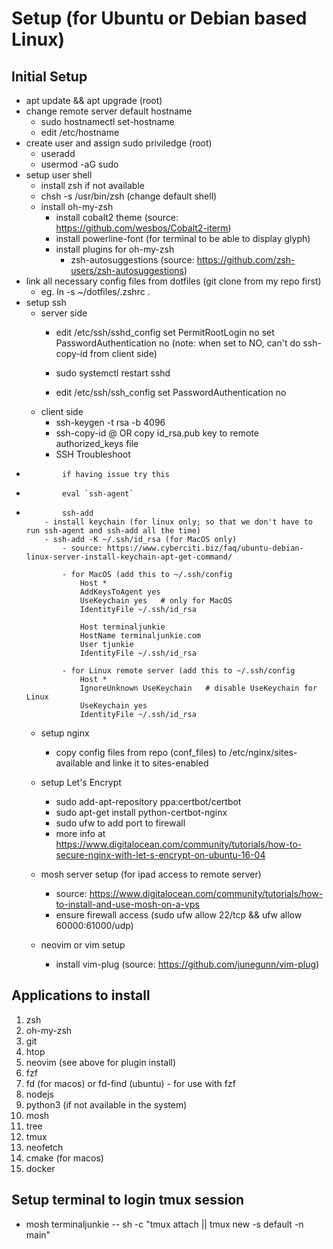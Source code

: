 # Setup (for Ubuntu or Debian based Linux)

## Initial Setup
  - apt update && apt upgrade (root)
  - change remote server default hostname
    - sudo hostnamectl set-hostname <desire name>
    - edit /etc/hostname
  - create user and assign sudo priviledge (root)
      - useradd <username> 
      - usermod -aG sudo <username>
  - setup user shell
      - install zsh if not available
      - chsh -s /usr/bin/zsh <username> (change default shell)
      - install oh-my-zsh
          - install cobalt2 theme (source: https://github.com/wesbos/Cobalt2-iterm)
          - install powerline-font (for terminal to be able to display glyph)
          - install plugins for oh-my-zsh
              - zsh-autosuggestions (source: https://github.com/zsh-users/zsh-autosuggestions)
  - link all necessary config files from dotfiles (git clone from my repo first)
      - eg. ln -s ~/dotfiles/.zshrc .
  - setup ssh
      - server side
          - edit /etc/ssh/sshd_config
              set PermitRootLogin no
              set PasswordAuthentication no (note: when set to NO, can't do ssh-copy-id from client side)
          - sudo systemctl restart sshd
          
          - edit /etc/ssh/ssh_config
              set PasswordAuthentication no 
      - client side
          - ssh-keygen -t rsa -b 4096
          - ssh-copy-id <username>@<remote-server> OR copy id_rsa.pub key to remote authorized_keys file
          - SSH Troubleshoot
-             if having issue try this
- 	          eval `ssh-agent`
- 	          ssh-add
          - install keychain (for linux only; so that we don't have to run ssh-agent and ssh-add all the time)
          - ssh-add -K ~/.ssh/id_rsa (for MacOS only)
              - source: https://www.cyberciti.biz/faq/ubuntu-debian-linux-server-install-keychain-apt-get-command/

              - for MacOS (add this to ~/.ssh/config
                  Host *
                  AddKeysToAgent yes
                  UseKeychain yes   # only for MacOS
                  IdentityFile ~/.ssh/id_rsa

                  Host terminaljunkie
                  HostName terminaljunkie.com
                  User tjunkie
                  IdentityFile ~/.ssh/id_rsa

              - for Linux remote server (add this to ~/.ssh/config
                  Host *
                  IgnoreUnknown UseKeychain   # disable UseKeychain for Linux
                  UseKeychain yes
                  IdentityFile ~/.ssh/id_rsa

  - setup nginx
      - copy config files from repo (conf_files) to /etc/nginx/sites-available and linke it to sites-enabled
  - setup Let's Encrypt
      - sudo add-apt-repository ppa:certbot/certbot
      - sudo apt-get install python-certbot-nginx
      - sudo ufw to add port to firewall  
      - more info at https://www.digitalocean.com/community/tutorials/how-to-secure-nginx-with-let-s-encrypt-on-ubuntu-16-04

  - mosh server setup (for ipad access to remote server)
      - source: https://www.digitalocean.com/community/tutorials/how-to-install-and-use-mosh-on-a-vps
      - ensure firewall access (sudo ufw allow 22/tcp && ufw allow 60000:61000/udp)

  - neovim or vim setup
      - install vim-plug (source: https://github.com/junegunn/vim-plug)


## Applications to install
  1)  zsh
  2)  oh-my-zsh
  3)  git 
  4)  htop
  5)  neovim (see above for plugin install)
  6)  fzf
  7)  fd (for macos) or fd-find (ubuntu) - for use with fzf
  8)  nodejs
  9)  python3 (if not available in the system)
  10) mosh
  11) tree
  12) tmux
  13) neofetch
  14) cmake (for macos)
  15) docker


## Setup terminal to login tmux session
  - mosh terminaljunkie -- sh -c "tmux attach || tmux new -s default -n main"
